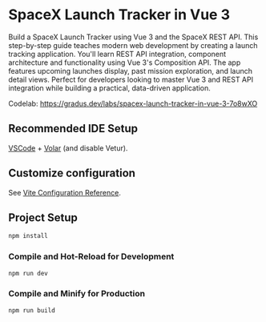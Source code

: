 # SpaceX Launch Tracker in Vue 3

Build a SpaceX Launch Tracker using Vue 3 and the SpaceX REST API. This step-by-step guide teaches modern web development by creating a launch tracking application. You'll learn REST API integration, component architecture and functionality using Vue 3's Composition API. The app features upcoming launches display, past mission exploration, and launch detail views. Perfect for developers looking to master Vue 3 and REST API integration while building a practical, data-driven application.

Codelab: https://gradus.dev/labs/spacex-launch-tracker-in-vue-3-7o8wXO

## Recommended IDE Setup

[VSCode](https://code.visualstudio.com/) + [Volar](https://marketplace.visualstudio.com/items?itemName=Vue.volar) (and disable Vetur).

## Customize configuration

See [Vite Configuration Reference](https://vite.dev/config/).

## Project Setup

```sh
npm install
```

### Compile and Hot-Reload for Development

```sh
npm run dev
```

### Compile and Minify for Production

```sh
npm run build
```

